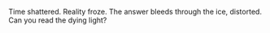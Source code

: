 Time shattered. Reality froze. The answer bleeds through the ice, distorted. Can you read the dying light?